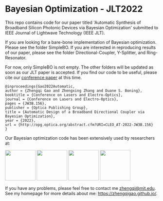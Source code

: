 # Bayesian Optimization - JLT2022

This repo contains code for our paper titled 'Automatic Synthesis of Broadband Silicon Photonic Devices via Bayesian Optimization' submitted to IEEE Journal of Lightwave Technology (IEEE JLT).

If you are looking for a bare-bone implementation of Bayesian optimization. Please see the folder SimpleBO. If you are interested in reproducing results of our paper, please see the folder Directional-Coupler, Y-Splitter, and Ring-Resonator.

For now, only SimpleBO is not empty. The other folders will be updated as soon as our JLT paper is accepted. If you find our code to be useful, please cite our [conference paper](https://opg.optica.org/viewmedia.cfm?r=1&uri=CLEO_AT-2022-JW3B.156&seq=0) at this time.

```
@inproceedings{Gao2022Automatic,
author = {Zhengqi Gao and Zhengxing Zhang and Duane S. Boning},
booktitle = {Conference on Lasers and Electro-Optics},
journal = {Conference on Lasers and Electro-Optics},
pages = {JW3B.156},
publisher = {Optica Publishing Group},
title = {Automatic Design of a Broadband Directional Coupler via Bayesian Optimization},
year = {2022},
url = {http://opg.optica.org/abstract.cfm?URI=CLEO_AT-2022-JW3B.156}
}
```

Our Bayesian optimization code has been extensively used by researchers at:

<img src="https://libraries.mit.edu/mithistory/wp-content/files/mit-seal_400x400-300x300.gif" width = "100" height = "100"/> <img src="https://upload.wikimedia.org/wikipedia/commons/e/e2/University_of_Notre_Dame_seal_%282%29.svg" width = "100" height = "100"/> <img src="http://www.columbiamedicinemagazine.org/sites/default/files/images/fall2017-psNews-columbiaSeal568.jpg" width = "100" height = "100"/> <img src="https://commons.wikimedia.org/wiki/File:UC_Santa_Barbara_Seal.png" width = "100" height = "100"/>




If you have any problems, please feel free to contact me zhengqi@mit.edu. See my homepage for more details about me: https://zhengqigao.github.io/.
